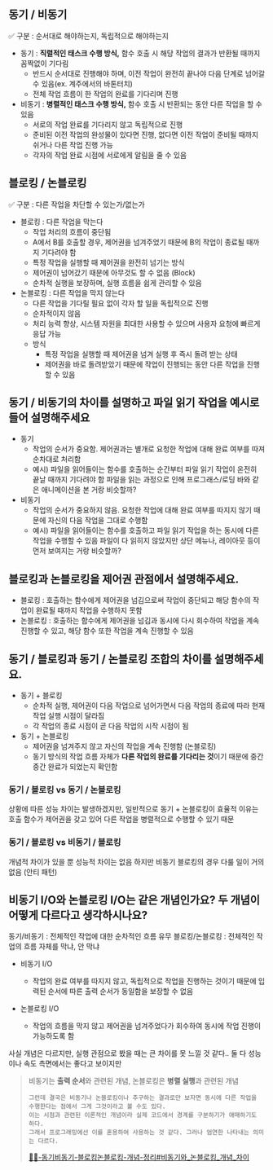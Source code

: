 ## 동기 / 비동기

✅ 구분 : 순서대로 해야하는지, 독립적으로 해야하는지

- 동기 : **직렬적인 태스크 수행 방식,** 함수 호출 시 해당 작업의 결과가 반환될 때까지 꼼짝없이 기다림
    - 반드시 순서대로 진행해야 하며, 이전 작업이 완전히 끝나야 다음 단계로 넘어갈 수 있음(ex. 계주에서의 바톤터치)
    - 전체 작업 흐름이 한 작업의 완료를 기다리며 진행
- 비동기 : **병렬적인 태스크 수행 방식,** 함수 호출 시 반환되는 동안 다른 작업을 할 수 있음
    - 서로의 작업 완료를 기다리지 않고 독립적으로 진행
    - 준비된 이전 작업의 완성물이 있다면 진행, 없다면 이전 작업이 준비될 때까지 쉬거나 다른 작업 진행 가능
    - 각자의 작업 완료 시점에 서로에게 알림을 줄 수 있음

## 블로킹 / 논블로킹

✅ 구분 : 다른 작업을 차단할 수 있는가/없는가

- 블로킹 : 다른 작업을 막는다
    - 작업 처리의 흐름이 중단됨
    - A에서 B를 호출할 경우, 제어권을 넘겨주었기 때문에 B의 작업이 종료될 때까지 기다려야 함
    - 특정 작업을 실행할 때 제어권을 완전히 넘기는 방식
    - 제어권이 넘어갔기 때문에 아무것도 할 수 없음 (Block)
    - 순차적 실행을 보장하며, 실행 흐름을 쉽게 관리할 수 있음
- 논블로킹 : 다른 작업을 막지 않는다
    - 다른 작업을 기다릴 필요 없이 각자 할 일을 독립적으로 진행
    - 순차적이지 않음
    - 처리 능력 향상, 시스템 자원을 최대한 사용할 수 있으며 사용자 요청에 빠르게 응답 가능
    - 방식
        - 특정 작업을 실행할 때 제어권을 넘겨 실행 후 즉시 돌려 받는 상태
        - 제어권을 바로 돌려받았기 때문에 작업이 진행되는 동안 다른 작업을 진행할 수 있음

## 동기 / 비동기의 차이를 설명하고 파일 읽기 작업을 예시로 들어 설명해주세요

- 동기
    - 작업의 순서가 중요함. 제어권과는 별개로 요청한 작업에 대해 완료 여부를 따져 순차대로 처리함
    - 예시) 파일을 읽어들이는 함수를 호출하는 순간부터 파일 읽기 작업이 온전히 끝날 때까지 기다려야 함 파일을 읽는 과정으로 인해 프로그래스/로딩 바와 같은 애니메이션을 본 거랑 비슷할까?
- 비동기
    - 작업의 순서가 중요하지 않음. 요청한 작업에 대해 완료 여부를 따지지 않기 때문에 자신의 다음 작업을 그대로 수행함
    - 예시) 파일을 읽어들이는 함수를 호출하고 파일 읽기 작업을 하는 동시에 다른 작업을 수행할 수 있음 파일이 다 읽히지 않았지만 상단 메뉴나, 레이아웃 등이 먼저 보여지는 거랑 비슷할까?

## 블로킹과 논블로킹을 제어권 관점에서 설명해주세요.

- 블로킹 : 호출하는 함수에게 제어권을 넘김으로써 작업이 중단되고 해당 함수의 작업이 완료될 때까지 작업을 수행하지 못함
- 논블로킹 : 호출하는 함수에게 제어권을 넘김과 동시에 다시 회수하여 작업을 계속 진행할 수 있고, 해당 함수 또한 작업을 계속 진행할 수 있음

## 동기 / 블로킹과 동기 / 논블로킹 조합의 차이를 설명해주세요.

- 동기 + 블로킹
    - 순차적 실행, 제어권이 다음 작업으로 넘어가면서 다음 작업의 종료에 따라 현재 작업 실행 시점이 달라짐
    - 각 작업의 종료 시점이 곧 다음 작업의 시작 시점이 됨
- 동기 + 논블로킹
    - 제어권을 넘겨주지 않고 자신의 작업을 계속 진행함 (논블로킹)
    - 동기 방식의 작업 흐름 자체가 **다른 작업의 완료를 기다리는 것**이기 때문에 중간중간 완료가 되었는지 확인함

### 동기 / 블로킹 vs 동기 / 논블로킹

상황에 따른 성능 차이는 발생하겠지만, 일반적으로 동기 + 논블로킹이 효율적
이유는 호출 함수가 제어권을 갖고 있어 다른 작업을 병렬적으로 수행할 수 있기 때문

### 동기 / 블로킹 vs 비동기 / 블로킹

개념적 차이가 있을 뿐 성능적 차이는 없음
하지만 비동기 블로킹의 경우 다룰 일이 거의 없음 (안티 패턴)

## 비동기 I/O와 논블로킹 I/O는 같은 개념인가요? 두 개념이 어떻게 다르다고 생각하시나요?

동기/비동기 : 전체적인 작업에 대한 순차적인 흐름 유무
블로킹/논블로킹 : 전체적인 작업의 흐름 자체를 막냐, 안 막냐

- 비동기 I/O
	- 작업의 완료 여부를 따지지 않고, 독립적으로 작업을 진행하는 것이기 때문에 입력된 순서에 따른 출력 순서가 동일함을 보장할 수 없음

- 논블로킹 I/O
	- 작업의 흐름을 막지 않고 제어권을 넘겨주었다가 회수하여 동시에 작업 진행이 가능하도록 함

사실 개념은 다르지만, 실행 관점으로 봤을 때는 큰 차이를 못 느낄 것 같다..
둘 다 성능이나 속도 측면에서는 좋다고 보이지만

> 비동기는 **출력 순서**와 관련된 개념, 논블로킹은 **병렬 실행**과 관련된 개념
> 
> ```
> 그런데 결국은 비동기나 논블로킹이나 추구하는 결과로만 보자면 동시에 다른 작업을 수행한다는 점에서 그게 그것이라고 볼 수도 있다.
> 이는 시점과 관련된 이론적인 개념이라 실제 코드에서 경계를 구분하기가 애매하기도 하다.
> 그래서 프로그래밍에선 이를 혼용하여 사용하는 것 같다. 그러나 엄연한 나타내는 의미는 다르다.
> ```
> 
>  [👩‍💻-동기비동기-블로킹논블로킹-개념-정리#비동기와_논블로킹_개념_차이](https://inpa.tistory.com/entry/%F0%9F%91%A9%E2%80%8D%F0%9F%92%BB-%EB%8F%99%EA%B8%B0%EB%B9%84%EB%8F%99%EA%B8%B0-%EB%B8%94%EB%A1%9C%ED%82%B9%EB%85%BC%EB%B8%94%EB%A1%9C%ED%82%B9-%EA%B0%9C%EB%85%90-%EC%A0%95%EB%A6%AC#%EB%B9%84%EB%8F%99%EA%B8%B0%EC%99%80_%EB%85%BC%EB%B8%94%EB%A1%9C%ED%82%B9_%EA%B0%9C%EB%85%90_%EC%B0%A8%EC%9D%B4)
